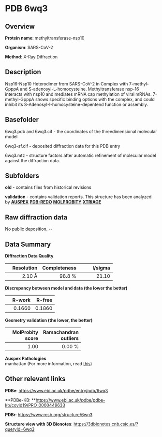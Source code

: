 # PDB 6wq3

## Overview

**Protein name**: methyltransferase-nsp10

**Organism**: SARS-CoV-2

**Method**: X-Ray Diffraction

## Description

Nsp16-Nsp10 Heterodimer from SARS-CoV-2 in Complex with 7-methyl-GpppA and S-adenosyl-L-homocysteine. Methyltransferase nsp-16 interacts with nsp10 and mediates mRNA cap methylation of viral mRNAs. 7-methyl-GpppA shows specific binding options with the complex, and could inhibit its S-Adenosyl-l-homocysteine-depentend function or assembly.

## Basefolder

6wq3.pdb and 6wq3.cif - the coordinates of the threedimensional molecular model

6wq3-sf.cif - deposited diffraction data for this PDB entry

6wq3.mtz - structure factors after automatic refinement of molecular model against the diffraction data.

## Subfolders



**old** - contains files from historical revisions

**validation** - contains validation reports. This structure has been analyzed by [**AUSPEX**](https://github.com/thorn-lab/coronavirus_structural_task_force/tree/master/pdb/methyltransferase-nsp10/SARS-CoV-2/6wq3/validation/auspex) [**PDB-REDO**](https://github.com/thorn-lab/coronavirus_structural_task_force/tree/master/pdb/methyltransferase-nsp10/SARS-CoV-2/6wq3/validation/pdb-redo) [**MOLPROBITY**](https://github.com/thorn-lab/coronavirus_structural_task_force/tree/master/pdb/methyltransferase-nsp10/SARS-CoV-2/6wq3/validation/molprobity) [**XTRIAGE**](https://github.com/thorn-lab/coronavirus_structural_task_force/blob/master/pdb/methyltransferase-nsp10/SARS-CoV-2/6wq3/validation/Xtriage_output.log)  



## Raw diffraction data

No public deposition. --<br> 

## Data Summary
**Diffraction Data Quality**

|   | Resolution | Completeness| I/sigma |
|---|-------------:|----------------:|--------------:|
|   |2.10 Å|98.8  %|<img width=50/>21.10|

**Discrepancy between model and data (the lower the better)**

|   | **R-work**| **R-free**   
|---|-------------:|----------------:|           
||  0.1660|  0.1860|

**Geometry validation (the lower, the better)**

|   |**MolProbity<br>score**| **Ramachandran<br>outliers** 
|---|-------------:|----------------:|
||  1.00|  0.00 %|

**Auspex Pathologies**<br> manhattan (For more information, read [this](https://github.com/thorn-lab/coronavirus_structural_task_force/blob/master/pdb/methyltransferase-nsp10/SARS-CoV-2/6wq3/validation/auspex/6wq3_auspex_comments.txt))

 



## Other relevant links 
**PDBe**:  https://www.ebi.ac.uk/pdbe/entry/pdb/6wq3

**PDBe-KB: **https://www.ebi.ac.uk/pdbe/pdbe-kb/covid19/PRO_0000449633 
 
**PDBr**: https://www.rcsb.org/structure/6wq3 

**Structure view with 3D Bionotes**: https://3dbionotes.cnb.csic.es/?queryId=6wq3

